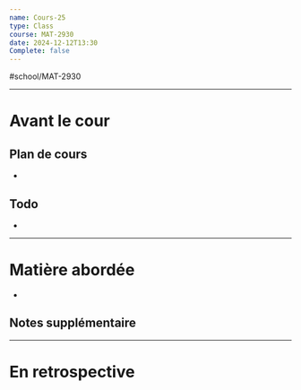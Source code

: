 ```yaml
---
name: Cours-25
type: Class
course: MAT-2930
date: 2024-12-12T13:30
Complete: false
---
```

#school/MAT-2930
***
# Avant le cour
## Plan de cours
- 

## Todo
- 

---
# Matière abordée

- 

## Notes supplémentaire


---
# En retrospective



